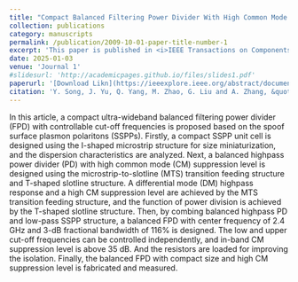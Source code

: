 ```yaml
---
title: "Compact Balanced Filtering Power Divider With High Common Mode Suppression level Using Spoof Surface Plasmon Polaritons"
collection: publications
category: manuscripts
permalink: /publication/2009-10-01-paper-title-number-1
excerpt: 'This paper is published in <i>IEEE Transactions on Components, Packaging and Manufacturing Technology</i>.'
date: 2025-01-03
venue: 'Journal 1'
#slidesurl: 'http://academicpages.github.io/files/slides1.pdf'
paperurl: '[Download Likn](https://ieeexplore.ieee.org/abstract/document/10820865)'
citation: 'Y. Song, J. Yu, Q. Yang, M. Zhao, G. Liu and A. Zhang, &quot;Compact Balanced Filtering Power Divider With High Common Mode Suppression level Using Spoof Surface Plasmon Polaritons,&quot; <i>IEEE Transactions on Components, Packaging and Manufacturing Technology</i>.'
---
```


In this article, a compact ultra-wideband balanced filtering power divider (FPD) with controllable cut-off frequencies is proposed based on the spoof surface plasmon polaritons (SSPPs). Firstly, a compact SSPP unit cell is designed using the I-shaped microstrip structure for size miniaturization, and the dispersion characteristics are analyzed. Next, a balanced highpass power divider (PD) with high common mode (CM) suppression level is designed using the microstrip-to-slotline (MTS) transition feeding structure and T-shaped slotline structure. A differential mode (DM) highpass response and a high CM suppression level are achieved by the MTS transition feeding structure, and the function of power division is achieved by the T-shaped slotline structure. Then, by combing balanced highpass PD and low-pass SSPP structure, a balanced FPD with center frequency of 2.4 GHz and 3-dB fractional bandwidth of 116% is designed. The low and upper cut-off frequencies can be controlled independently, and in-band CM suppression level is above 35 dB. And the resistors are loaded for improving the isolation. Finally, the balanced FPD with compact size and high CM suppression level is fabricated and measured.

